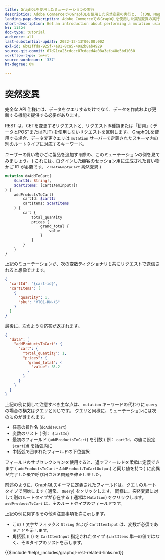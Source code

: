 ```yaml
---
title: GraphQLを使用したミューテーションの実行
description: Adobe CommerceでのGraphQLを使用した突然変異の実行と、 [!DNL Magento Open Source]. ミューテーションコールを使用して、最初のPOSTを実行します。
landing-page-description: Adobe CommerceでのGraphQLを使用した突然変異の実行と、 [!DNL Magento Open Source]. ミューテーションコールを使用して、最初のPOSTを実行します。
short-description: Get an introduction about performing a mutation using GraphQL on Adobe Commerce and [!DNL Magento Open Source]. Perform your first mutation using POST calls.
kt: 11524
doc-type: tutorial
audience: all
last-substantial-update: 2022-12-13T00:00:00Z
exl-id: 6b82ffda-925f-4a81-8ca5-49a2b8ab4929
source-git-commit: 67d21ca23cdccc87cdeed4a08a3ebb48e5bd1030
workflow-type: tm+mt
source-wordcount: '337'
ht-degree: 0%

---
```


# 突然変異

完全な API 仕様には、データをクエリするだけでなく、データを作成および更新する機能を提供する必要があります。

REST は、GETを変更するリクエストと、リクエストの種類または「動詞」( データとPOSTまたはPUT) を使用しないリクエストを区別します。
GraphQLを使用する場合、データ変更クエリは `mutation` サーバーで定義されたスキーマ内の別のルートタイプに対応するキーワード。

ユーザーの買い物かごに製品を追加する際の、このミューテーションの例を見てみましょう。 ( これには、ログインした顧客のセッション用に生成された買い物かご ID が必要です。 `createEmptyCart` 突然変異 )

```graphql
mutation doAddToCart(
    $cartId: String!,
    $cartItems: [CartItemInput!]!
) {
    addProductsToCart(
        cartId: $cartId
        cartItems: $cartItems
    ) {
        cart {
            total_quantity
            prices {
                grand_total {
                    value
                }
            }
        }
    }
}
```

上記のミューテーションが、次の変数ディクショナリと共にリクエストで送信されると想像できます。

```json
{
  "cartId": "{cart-id}",
  "cartItems": [
    {
      "quantity": 1,
      "sku": "VT01-RN-XS"
    }
  ]
}
```

最後に、次のような応答が返されます。

```json
{
  "data": {
    "addProductsToCart": {
      "cart": {
        "total_quantity": 1,
        "prices": {
          "grand_total": {
            "value": 35.2
          }
        }
      }
    }
  }
}
```

上記の例に関して注意すべき主な点は、 `mutation` キーワードの代わりに `query`の場合の構文はクエリと同じです。 クエリと同様に、ミューテーションには次のものが含まれます。

* 任意の操作名 (`doAddToCart`)
* 変数のリスト ( 例： `$cartId`)
* 最初のフィールド (`addProductsToCart`) を引数 ( 例： `cartId`、の値に設定 `$cartId`) を括弧内に
* 中括弧で囲まれたフィールドの下位選択

フィールドのサブセレクションを使用すると、返すフィールドを柔軟に定義できます ( `addProductsToCart` - `AddProductsToCartOutput`) と同じ値を持つ ) に変異が完了した後で呼び出される問題を修正しました。

前述のように、GraphQLスキーマに定義されたフィールドは、クエリのルートタイプで開始します ( 通常、 `Query`) をクリックします。 同様に、突然変異に対して別のルートタイプが存在する ( 通常は `Mutation`) をクリックします。 `addProductsToCart` は、そのルートタイプのフィールドです。

上記の例に関するその他の注意事項を次に示します。

* この `!` 文字サフィックス `String` および `CartItemInput` は、変数が必須であることを示します。
* 角括弧 (`[]`) を `CartItemInput` 指定されたタイプ `$cartItems` 単一の値ではなく、そのタイプのリストを示します。

{{$include /help/_includes/graphql-rest-related-links.md}}
